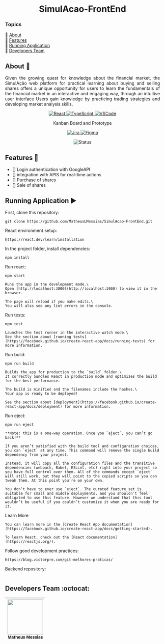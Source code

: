 <h1 align="center">SimulAcao-FrontEnd</h1>

### Topics
:small_blue_diamond: [About](#about-book)  
:small_blue_diamond: [Features](#features-wrench)  
:small_blue_diamond: [Running Application](#running-application-arrow_forward)  
:small_blue_diamond: [Developers Team](#developers-team-octocat)  

## About :book:
<p align="justify">
    Given the growing quest for knowledge about the financial market, the SimulAção web platform for practical learning about buying and selling shares offers a unique opportunity for users to learn the fundamentals of the financial market in an interactive and engaging way, through an intuitive user interface Users gain knowledge by practicing trading strategies and developing market analysis skills.
</p>
<p align="center">
    <a href="https://react.dev/learn" target="_blank">
        <img src="https://shields.io/badge/react-black?logo=react&style=for-the-badge" alt="React">
    </a>
    <a href="https://www.typescriptlang.org" target="_blank">
        <img src="https://img.shields.io/badge/TypeScript-007ACC?style=for-the-badge&logo=typescript&logoColor=white" alt="TypeScript">
    </a>
    <a href="https://code.visualstudio.com" target="_blank">
        <img src="https://img.shields.io/badge/Visual_Studio_Code-0078D4?style=for-the-badge&logo=visual%20studio%20code&logoColor=white" alt="VSCode">
    </a>
</p>

<p align="center">
    Kanban Board and Prototype
</p>
<p align="center">
    <a href="https://matheuslmessias09.atlassian.net/jira/software/projects/KAN/boards/1" target="_blank">
        <img src="https://img.shields.io/badge/Trello-0052CC?style=for-the-badge&logo=trello&logoColor=white" alt="Jira">
    </a>
    <a href="https://www.figma.com/file/t2AHHLk56Op1qk4QWzdNSK/SimulA%C3%A7%C3%A3o?type=design&node-id=0-1&mode=design&t=wBUJkxsQbSnCl784-0" target="_blank">
        <img src="https://img.shields.io/badge/Figma-F24E1E?style=for-the-badge&logo=figma&logoColor=white" alt="Figma">
    </a>
</p>

<p align="center">
    <img src="http://img.shields.io/static/v1?label=STATUS&message=FINISHED&color=GREEN&style=for-the-badge" alt="Status">
</p>

## Features :wrench:
- [] Login authentication with GoogleAPI
- [] integration with APIS for real-time actions
- [] Purchase of shares
- [] Sale of shares

## Running Application :arrow_forward:
First, clone this repository:
```
git clone https://github.com/MatheusLMessias/SimulAcao-FrontEnd.git
```
React environment setup:
```
https://react.dev/learn/installation
```
In the project folder, install dependencies:
```
npm install
```
Run react:
```
npm start

Runs the app in the development mode.\
Open [http://localhost:3000](http://localhost:3000) to view it in the browser.

The page will reload if you make edits.\
You will also see any lint errors in the console.
```
Run tests:
```
npm test

Launches the test runner in the interactive watch mode.\
See the section about [running tests](https://facebook.github.io/create-react-app/docs/running-tests) for more information.
```
Run build:
```
npm run build

Builds the app for production to the `build` folder.\
It correctly bundles React in production mode and optimizes the build for the best performance.

The build is minified and the filenames include the hashes.\
Your app is ready to be deployed!

See the section about [deployment](https://facebook.github.io/create-react-app/docs/deployment) for more information.
```
Run eject:
```
npm run eject

**Note: this is a one-way operation. Once you `eject`, you can’t go back!**

If you aren’t satisfied with the build tool and configuration choices, you can `eject` at any time. This command will remove the single build dependency from your project.

Instead, it will copy all the configuration files and the transitive dependencies (webpack, Babel, ESLint, etc) right into your project so you have full control over them. All of the commands except `eject` will still work, but they will point to the copied scripts so you can tweak them. At this point you’re on your own.

You don’t have to ever use `eject`. The curated feature set is suitable for small and middle deployments, and you shouldn’t feel obligated to use this feature. However we understand that this tool wouldn’t be useful if you couldn’t customize it when you are ready for it.
```
Learn More
```
You can learn more in the [Create React App documentation](https://facebook.github.io/create-react-app/docs/getting-started).

To learn React, check out the [React documentation](https://reactjs.org/).
```
Follow good development practices:
```
https://blog.victorpre.com/git-melhores-praticas/
```
Backend repository:
```

```

## Developers Team :octocat:
| [<img src="https://avatars.githubusercontent.com/u/101664656" width=115><br><sub>Matheus Messias</sub>](https://github.com/MatheusLMessias) | 
| :---: |
